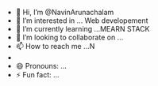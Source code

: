 - 👋 Hi, I’m @NavinArunachalam
- 👀 I’m interested in ... Web developement 
- 🌱 I’m currently learning ...MEARN STACK 
- 💞️ I’m looking to collaborate on ...
- 📫 How to reach me ...N
- 
- 😄 Pronouns: ...
- ⚡ Fun fact: ...

<!---
NavinArunachalam/NavinArunachalam is a ✨ special ✨ repository because its `README.md` (this file) appears on your GitHub profile.
You can click the Preview link to take a look at your changes.
--->
